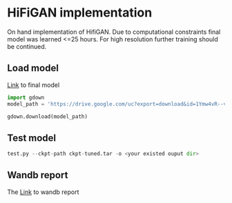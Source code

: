 # HiFiGAN implementation

On hand implementation of HifiGAN. Due to computational constraints final model was learned <=25 hours. For high resolution further training should be continued.

## Load model

[Link](https://drive.google.com/uc?export=download&id=1Ymw4vR--v7uiWNcz2zstzZEoVYLrGJnp) to final model
```python
import gdown
model_path = 'https://drive.google.com/uc?export=download&id=1Ymw4vR--v7uiWNcz2zstzZEoVYLrGJnp'

gdown.download(model_path)
```

## Test model

```python
test.py --ckpt-path ckpt-tuned.tar -o <your existed ouput dir>
```

## Wandb report
The [Link](https://wandb.ai/diddone/neural_vocoder/reports/Hifigan--VmlldzozMjA4NTkz) to wandb report




